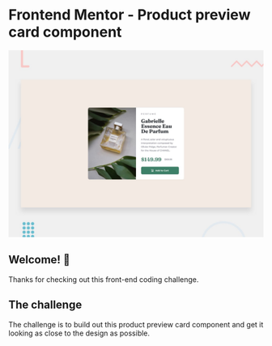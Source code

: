 # Frontend Mentor - Product preview card component

![Design preview for the Product preview card component coding challenge](./design/desktop-preview.jpg)

## Welcome! 👋

Thanks for checking out this front-end coding challenge.

## The challenge

The challenge is to build out this product preview card component and get it looking as close to the design as possible.
